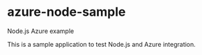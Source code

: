 azure-node-sample
=================

Node.js Azure example

This is a sample application to test Node.js and Azure integration.
